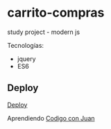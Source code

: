 # carrito-compras
study project - modern js


Tecnologías:
* jquery
* ES6

## Deploy

[Deploy](https://eager-roentgen-342879.netlify.app/)

Aprendiendo [Codigo con Juan](https://codigoconjuan.com/)

